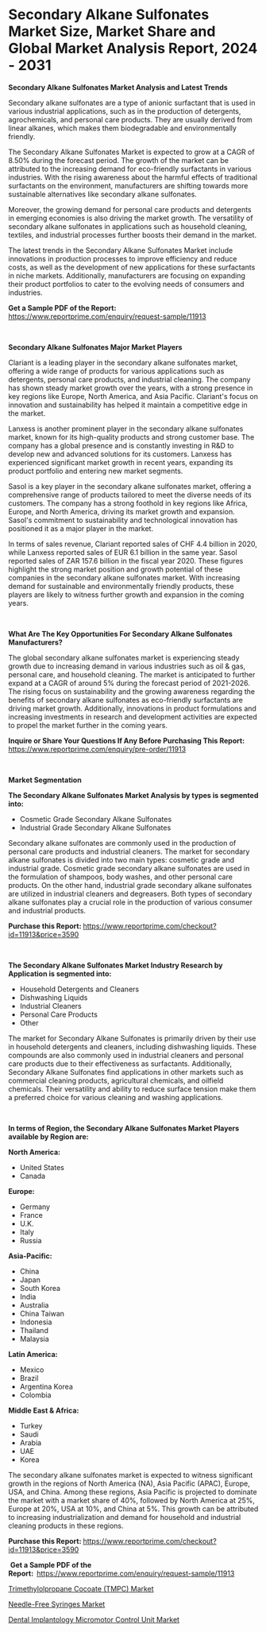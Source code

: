 <p><h1>Secondary Alkane Sulfonates Market Size, Market Share and Global Market Analysis Report, 2024 - 2031</h1></p><p><strong>Secondary Alkane Sulfonates Market Analysis and Latest Trends</strong></p>
<p><p>Secondary alkane sulfonates are a type of anionic surfactant that is used in various industrial applications, such as in the production of detergents, agrochemicals, and personal care products. They are usually derived from linear alkanes, which makes them biodegradable and environmentally friendly.</p><p>The Secondary Alkane Sulfonates Market is expected to grow at a CAGR of 8.50% during the forecast period. The growth of the market can be attributed to the increasing demand for eco-friendly surfactants in various industries. With the rising awareness about the harmful effects of traditional surfactants on the environment, manufacturers are shifting towards more sustainable alternatives like secondary alkane sulfonates.</p><p>Moreover, the growing demand for personal care products and detergents in emerging economies is also driving the market growth. The versatility of secondary alkane sulfonates in applications such as household cleaning, textiles, and industrial processes further boosts their demand in the market.</p><p>The latest trends in the Secondary Alkane Sulfonates Market include innovations in production processes to improve efficiency and reduce costs, as well as the development of new applications for these surfactants in niche markets. Additionally, manufacturers are focusing on expanding their product portfolios to cater to the evolving needs of consumers and industries.</p></p>
<p><strong>Get a Sample PDF of the Report:&nbsp;</strong> <a href="https://www.reportprime.com/enquiry/request-sample/11913">https://www.reportprime.com/enquiry/request-sample/11913</a></p>
<p>&nbsp;</p>
<p><strong>Secondary Alkane Sulfonates Major Market Players</strong></p>
<p><p>Clariant is a leading player in the secondary alkane sulfonates market, offering a wide range of products for various applications such as detergents, personal care products, and industrial cleaning. The company has shown steady market growth over the years, with a strong presence in key regions like Europe, North America, and Asia Pacific. Clariant's focus on innovation and sustainability has helped it maintain a competitive edge in the market.</p><p>Lanxess is another prominent player in the secondary alkane sulfonates market, known for its high-quality products and strong customer base. The company has a global presence and is constantly investing in R&D to develop new and advanced solutions for its customers. Lanxess has experienced significant market growth in recent years, expanding its product portfolio and entering new market segments.</p><p>Sasol is a key player in the secondary alkane sulfonates market, offering a comprehensive range of products tailored to meet the diverse needs of its customers. The company has a strong foothold in key regions like Africa, Europe, and North America, driving its market growth and expansion. Sasol's commitment to sustainability and technological innovation has positioned it as a major player in the market.</p><p>In terms of sales revenue, Clariant reported sales of CHF 4.4 billion in 2020, while Lanxess reported sales of EUR 6.1 billion in the same year. Sasol reported sales of ZAR 157.6 billion in the fiscal year 2020. These figures highlight the strong market position and growth potential of these companies in the secondary alkane sulfonates market. With increasing demand for sustainable and environmentally friendly products, these players are likely to witness further growth and expansion in the coming years.</p></p>
<p>&nbsp;</p>
<p><strong>What Are The Key Opportunities For Secondary Alkane Sulfonates Manufacturers?</strong></p>
<p><p>The global secondary alkane sulfonates market is experiencing steady growth due to increasing demand in various industries such as oil & gas, personal care, and household cleaning. The market is anticipated to further expand at a CAGR of around 5% during the forecast period of 2021-2026. The rising focus on sustainability and the growing awareness regarding the benefits of secondary alkane sulfonates as eco-friendly surfactants are driving market growth. Additionally, innovations in product formulations and increasing investments in research and development activities are expected to propel the market further in the coming years.</p></p>
<p><strong>Inquire or Share Your Questions If Any Before Purchasing This Report:</strong> <a href="https://www.reportprime.com/enquiry/pre-order/11913">https://www.reportprime.com/enquiry/pre-order/11913</a></p>
<p>&nbsp;</p>
<p><strong>Market Segmentation</strong></p>
<p><strong>The Secondary Alkane Sulfonates Market Analysis by types is segmented into:</strong></p>
<p><ul><li>Cosmetic Grade Secondary Alkane Sulfonates</li><li>Industrial Grade Secondary Alkane Sulfonates</li></ul></p>
<p><p>Secondary alkane sulfonates are commonly used in the production of personal care products and industrial cleaners. The market for secondary alkane sulfonates is divided into two main types: cosmetic grade and industrial grade. Cosmetic grade secondary alkane sulfonates are used in the formulation of shampoos, body washes, and other personal care products. On the other hand, industrial grade secondary alkane sulfonates are utilized in industrial cleaners and degreasers. Both types of secondary alkane sulfonates play a crucial role in the production of various consumer and industrial products.</p></p>
<p><strong>Purchase this Report:&nbsp;</strong><a href="https://www.reportprime.com/checkout?id=11913&price=3590">https://www.reportprime.com/checkout?id=11913&price=3590</a></p>
<p>&nbsp;</p>
<p><strong>The Secondary Alkane Sulfonates Market Industry Research by Application is segmented into:</strong></p>
<p><ul><li>Household Detergents and Cleaners</li><li>Dishwashing Liquids</li><li>Industrial Cleaners</li><li>Personal Care Products</li><li>Other</li></ul></p>
<p><p>The market for Secondary Alkane Sulfonates is primarily driven by their use in household detergents and cleaners, including dishwashing liquids. These compounds are also commonly used in industrial cleaners and personal care products due to their effectiveness as surfactants. Additionally, Secondary Alkane Sulfonates find applications in other markets such as commercial cleaning products, agricultural chemicals, and oilfield chemicals. Their versatility and ability to reduce surface tension make them a preferred choice for various cleaning and washing applications.</p></p>
<p>&nbsp;</p>
<p><strong>In terms of Region, the Secondary Alkane Sulfonates Market Players available by Region are:</strong></p>
<p>
    <p> <strong> North America: </strong>
        <ul>
            <li>United States</li>
            <li>Canada</li>
        </ul>
        </p> 
    <p> <strong> Europe: </strong>
        <ul>
            <li>Germany</li>
            <li>France</li>
            <li>U.K.</li>
            <li>Italy</li>
            <li>Russia</li>
        </ul>
        </p> 
    <p> <strong> Asia-Pacific: </strong>
        <ul>
            <li>China</li>
            <li>Japan</li>
            <li>South Korea</li>
            <li>India</li>
            <li>Australia</li>
            <li>China Taiwan</li>
            <li>Indonesia</li>
            <li>Thailand</li>
            <li>Malaysia</li>
        </ul>
        </p> 
    <p> <strong> Latin America: </strong>
        <ul>
            <li>Mexico</li>
            <li>Brazil</li>
            <li>Argentina Korea</li>
            <li>Colombia</li>
        </ul>
        </p> 
    <p> <strong> Middle East & Africa: </strong>
        <ul>
            <li>Turkey</li>
            <li>Saudi</li>
            <li>Arabia</li>
            <li>UAE</li>
            <li>Korea</li>
        </ul>
    </p>
    </p>
<p><p>The secondary alkane sulfonates market is expected to witness significant growth in the regions of North America (NA), Asia Pacific (APAC), Europe, USA, and China. Among these regions, Asia Pacific is projected to dominate the market with a market share of 40%, followed by North America at 25%, Europe at 20%, USA at 10%, and China at 5%. This growth can be attributed to increasing industrialization and demand for household and industrial cleaning products in these regions.</p></p>
<p><strong>Purchase this Report: </strong><a href="https://www.reportprime.com/checkout?id=11913&price=3590">https://www.reportprime.com/checkout?id=11913&price=3590</a></p>
<p>&nbsp;<strong>Get a Sample PDF of the Report:&nbsp;&nbsp;</strong><a href="https://www.reportprime.com/enquiry/request-sample/11913">https://www.reportprime.com/enquiry/request-sample/11913</a></p>
<p><strong></strong></p>
<p><p><a href="https://view.publitas.com/reportprime-1/trimethylolpropane-cocoate-tmpc-market-centers-on-aspects-such-as-market-growth-market-share-market-opportunity-and-projected-forecasts-spanning-from-2023-to-2030/">Trimethylolpropane Cocoate (TMPC) Market</a></p><p><a href="https://view.publitas.com/reportprime-1/needle-free-syringes-market-provides-detailed-segmentation-of-this-market-based-on-type-application-and-region-and-forecast-for-the-period-from-2023-2030/">Needle-Free Syringes Market</a></p><p><a href="https://view.publitas.com/reportprime-1/dental-implantology-micromotor-control-unit-market-research-report-unlocks-analysis-on-the-market-financial-status-market-size-and-market-revenue-upto-2030/">Dental Implantology Micromotor Control Unit Market</a></p></p>